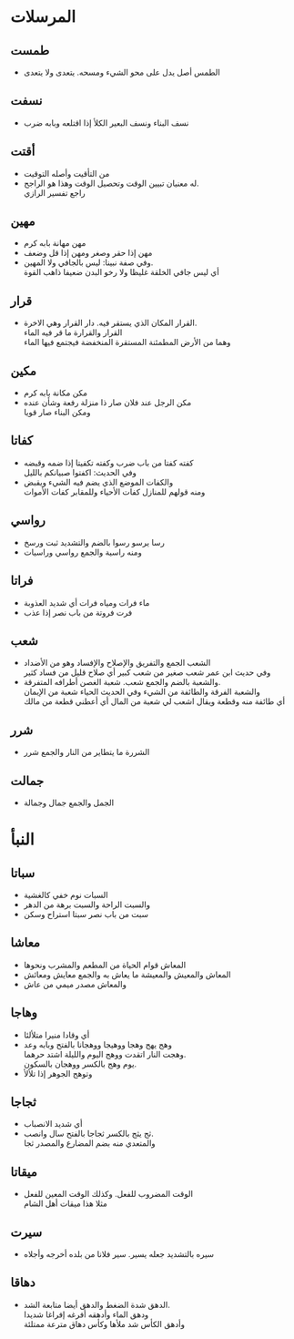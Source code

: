 # المرسلات
## طمست
-   الطمس أصل يدل على محو الشيء ومسحه. يتعدى ولا يتعدى

## نسفت
-   نسف البناء ونسف البعير الكلأ إذا اقتلعه وبابه ضرب

## أقتت
-   من التأقيت وأصله التوقيت
-   له معنيان تبيين الوقت وتحصيل الوقت وهذا هو الراجح.  
    راجع تفسير الرازي

## مهين
-   مهن مهانة بابه كرم
-   مهن إذا حقر وصغر ومهن إذا قل وضعف
-   وفي صفة نبينا: ليس بالجافي ولا المهين.  
    أي ليس جافي الخلقة غليظا ولا رخو البدن ضعيفا ذاهب القوة

## قرار
-   القرار المكان الذي يستقر فيه. دار القرار وهي الاخرة.  
    القرار والقرارة ما قر فيه الماء  
    وهما من الأرض المطمئنة المستقرة المنخفضة فيجتمع فيها الماء

## مكين
-   مكن مكانة بابه كرم
-   مكن الرجل عند فلان صار ذا منزلة رفعة وشأن عنده  
    ومكن البناء صار قويا

## كفاتا
-   كفته كفتا من باب ضرب وكفته تكفيتا إذا ضمه وقبضه  
    وفي الحديث: اكفتوا صبيانكم بالليل
-   والكفات الموضع الذي يضم فيه الشيء ويقبض  
    ومنه قولهم للمنازل كفات الأحياء وللمقابر كفات الأموات

## رواسي
-   رسا يرسو رسوا بالضم والتشديد ثبت ورسخ
-   ومنه راسية والجمع رواسي وراسيات

## فراتا
-   ماء فرات ومياه فرات أي شديد العذوبة
-   فرت فروتة من باب نصر إذا عذب

## شعب
-   الشعب الجمع والتفريق والإصلاح والإفساد وهو من الأضداد  
    وفي حديث ابن عمر شعب صغير من شعب كبير أي صلاح قليل من فساد كثير
-   والشعبة بالضم والجمع شعب. شعبة الغصن أطرافه المتفرقة.  
    والشعبة الفرقة والطائفة من الشيء وفي الحديث الحياء شعبة من الإيمان  
    أي طائفة منه وقطعة ويقال اشعب لي شعبة من المال أي أعطني قطعة من مالك

## شرر
-   الشررة ما يتطاير من النار والجمع شرر

## جمالت
-   الجمل والجمع جمال وجمالة



# النبأ
## سباتا
-   السبات نوم خفي كالغشية
-   والسبت الراحة والسبت برهة من الدهر
-   سبت من باب نصر سبتا استراح وسكن

## معاشا
-   المعاش قوام الحياة من المطعم والمشرب ونحوها
-   المعاش والمعيش والمعيشة ما يعاش به والجمع معايش ومعائش
-   والمعاش مصدر ميمي من عاش

## وهاجا
-   أي وقادا منيرا متلألئا
-   وهج يهج وهجا ووهيجا ووهجانا بالفتح وبابه وعد  
    وهجت النار اتقدت ووهج اليوم والليلة اشتد حرهما.  
    يوم وهج بالكسر ووهجان بالسكون.
-   وتوهج الجوهر إذا تلألأ

## ثجاجا
-   أي شديد الانصباب
-   ثج يثج بالكسر ثجاجا بالفتح سال وانصب.  
    والمتعدي منه بضم المضارع والمصدر ثجا

## ميقاتا
-   الوقت المضروب للفعل. وكذلك الوقت المعين للفعل  
    مثلا هذا ميقات أهل الشام

## سيرت
-   سيره بالتشديد جعله يسير. سير فلانا من بلده أخرجه وأجلاه

## دهاقا
-   الدهق شدة الضغط والدهق أيضا متابعة الشد.  
    ودهق الماء وأدهقه أفرغه إفراغا شديدا  
    وأدهق الكأس شد ملأها وكأس دهاق مترعة ممتلئة
